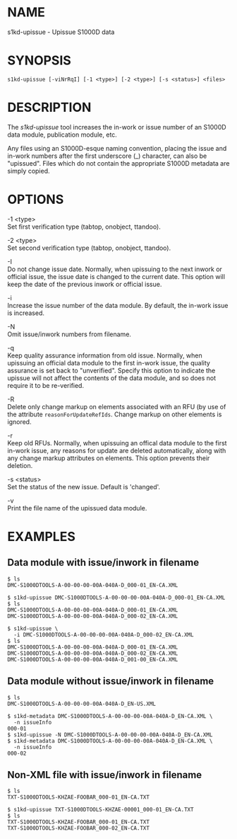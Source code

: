 NAME
====

s1kd-upissue - Upissue S1000D data

SYNOPSIS
========

    s1kd-upissue [-viNrRqI] [-1 <type>] [-2 <type>] [-s <status>] <files>

DESCRIPTION
===========

The *s1kd-upissue* tool increases the in-work or issue number of an S1000D data module, publication module, etc.

Any files using an S1000D-esque naming convention, placing the issue and in-work numbers after the first underscore (\_) character, can also be "upissued". Files which do not contain the appropriate S1000D metadata are simply copied.

OPTIONS
=======

-1 &lt;type&gt;  
Set first verification type (tabtop, onobject, ttandoo).

-2 &lt;type&gt;  
Set second verification type (tabtop, onobject, ttandoo).

-I  
Do not change issue date. Normally, when upissuing to the next inwork or official issue, the issue date is changed to the current date. This option will keep the date of the previous inwork or official issue.

-i  
Increase the issue number of the data module. By default, the in-work issue is increased.

-N  
Omit issue/inwork numbers from filename.

-q  
Keep quality assurance information from old issue. Normally, when upissuing an official data module to the first in-work issue, the quality assurance is set back to "unverified". Specify this option to indicate the upissue will not affect the contents of the data module, and so does not require it to be re-verified.

-R  
Delete only change markup on elements associated with an RFU (by use of the attribute `reasonForUpdateRefIds`. Change markup on other elements is ignored.

-r  
Keep old RFUs. Normally, when upissuing an offical data module to the first in-work issue, any reasons for update are deleted automatically, along with any change markup attributes on elements. This option prevents their deletion.

-s &lt;status&gt;  
Set the status of the new issue. Default is 'changed'.

-v  
Print the file name of the upissued data module.

EXAMPLES
========

Data module with issue/inwork in filename
-----------------------------------------

    $ ls
    DMC-S1000DTOOLS-A-00-00-00-00A-040A-D_000-01_EN-CA.XML

    $ s1kd-upissue DMC-S1000DTOOLS-A-00-00-00-00A-040A-D_000-01_EN-CA.XML
    $ ls
    DMC-S1000DTOOLS-A-00-00-00-00A-040A-D_000-01_EN-CA.XML
    DMC-S1000DTOOLS-A-00-00-00-00A-040A-D_000-02_EN-CA.XML

    $ s1kd-upissue \
      -i DMC-S1000DTOOLS-A-00-00-00-00A-040A-D_000-02_EN-CA.XML
    $ ls
    DMC-S1000DTOOLS-A-00-00-00-00A-040A-D_000-01_EN-CA.XML
    DMC-S1000DTOOLS-A-00-00-00-00A-040A-D_000-02_EN-CA.XML
    DMC-S1000DTOOLS-A-00-00-00-00A-040A-D_001-00_EN-CA.XML

Data module without issue/inwork in filename
--------------------------------------------

    $ ls
    DMC-S1000DTOOLS-A-00-00-00-00A-040A-D_EN-US.XML

    $ s1kd-metadata DMC-S1000DTOOLS-A-00-00-00-00A-040A-D_EN-CA.XML \
      -n issueInfo
    000-01
    $ s1kd-upissue -N DMC-S1000DTOOLS-A-00-00-00-00A-040A-D_EN-CA.XML
    $ s1kd-metadata DMC-S1000DTOOLS-A-00-00-00-00A-040A-D_EN-CA.XML \
      -n issueInfo
    000-02

Non-XML file with issue/inwork in filename
------------------------------------------

    $ ls
    TXT-S1000DTOOLS-KHZAE-FOOBAR_000-01_EN-CA.TXT

    $ s1kd-upissue TXT-S1000DTOOLS-KHZAE-00001_000-01_EN-CA.TXT
    $ ls
    TXT-S1000DTOOLS-KHZAE-FOOBAR_000-01_EN-CA.TXT
    TXT-S1000DTOOLS-KHZAE-FOOBAR_000-02_EN-CA.TXT
